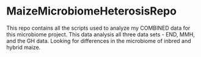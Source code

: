 # MaizeMicrobiomeHeterosisRepo

This repo contains all the scripts used to analyze my COMBINED data for this microbiome project. 
This data analysis all three data sets - END, MMH, and the GH data. 
Looking for differences in the microbiome of inbred and hybrid maize. 
